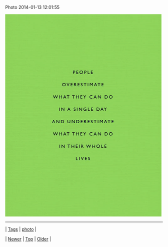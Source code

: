<!--
title: Photo 2014-01-13 12
date: 2020-06-28T15:27:00.248Z
tags: photo
-->


Photo 2014-01-13 12:01:55

![](73198634490-0.jpg)

<!--BOTTOM-POST-NAVIGATION-->
---

| [Tags](tags.md) | [photo](tag-photo.md) |

| [Newer](73193646482.md) | [Top](index.md) | [Older](73207591502.md) |